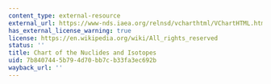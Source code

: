 ```yaml
---
content_type: external-resource
external_url: https://www-nds.iaea.org/relnsd/vcharthtml/VChartHTML.html
has_external_license_warning: true
license: https://en.wikipedia.org/wiki/All_rights_reserved
status: ''
title: Chart of the Nuclides and Isotopes
uid: 7b840744-5b79-4d70-bb7c-b33fa3ec692b
wayback_url: ''
---
```

